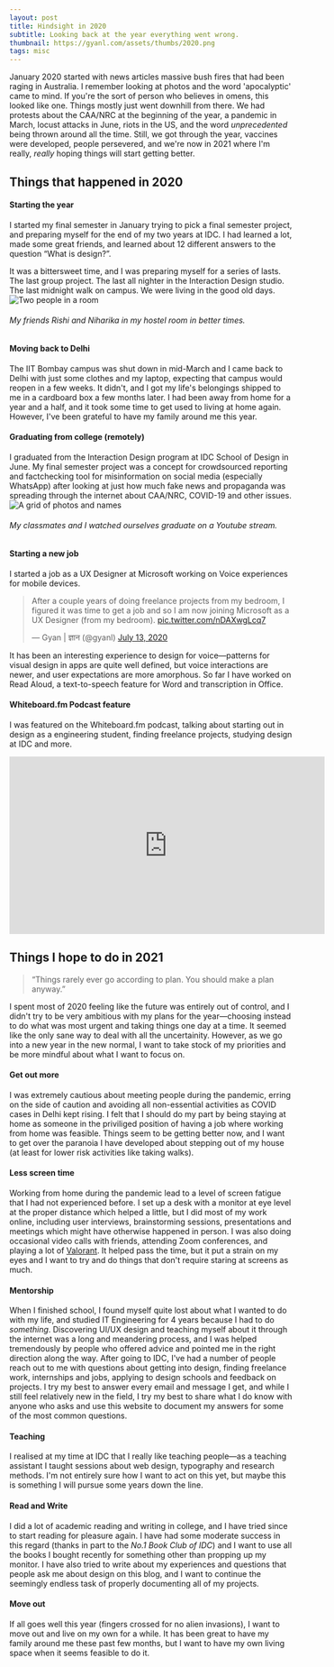 ```yaml
---
layout: post
title: Hindsight in 2020
subtitle: Looking back at the year everything went wrong.
thumbnail: https://gyanl.com/assets/thumbs/2020.png
tags: misc
---
```


January 2020 started with news articles massive bush fires that had been raging in Australia. I remember looking at photos and the word 'apocalyptic' came to mind. If you're the sort of person who believes in omens, this looked like one. Things mostly just went downhill from there. We had protests about the CAA/NRC at the beginning of the year, a pandemic in March, locust attacks in June, riots in the US, and the word *unprecedented* being thrown around all the time. Still, we got through the year, vaccines were developed, people persevered, and we're now in 2021 where I'm really, *really* hoping things will start getting better. 

## Things that happened in 2020

#### Starting the year
I started my final semester in January trying to pick a final semester project, and preparing myself for the end of my two years at IDC. I had learned a lot, made some great friends, and learned about 12 different answers to the question “What is design?”. 

It was a bittersweet time, and I was preparing myself for a series of lasts. The last group project. The last all nighter in the Interaction Design studio. The last midnight walk on campus. We were living in the good old days.
![Two people in a room](https://gyanl.com/assets/room-c703.jpg)
###### My friends Rishi and Niharika in my hostel room in better times.

#### Moving back to Delhi
The IIT Bombay campus was shut down in mid-March and I came back to Delhi with just some clothes and my laptop, expecting that campus would reopen in a few weeks. It didn't, and I got my life's belongings shipped to me in a cardboard box a few months later. I had been away from home for a year and a half, and it took some time to get used to living at home again. However, I've been grateful to have my family around me this year.

#### Graduating from college (remotely)
I graduated from the Interaction Design program at IDC School of Design in June. My final semester project was a concept for crowdsourced reporting and factchecking tool for misinformation on social media (especially WhatsApp) after looking at just how much fake news and propaganda was spreading through the internet about CAA/NRC, COVID-19 and other issues.
![A grid of photos and names](https://gyanl.com/assets/graduation.jpg)
###### My classmates and I watched ourselves graduate on a Youtube stream.

#### Starting a new job
I started a job as a UX Designer at Microsoft working on Voice experiences for mobile devices.
<blockquote class="twitter-tweet"><p lang="en" dir="ltr">After a couple years of doing freelance projects from my bedroom, I figured it was time to get a job and so I am now joining Microsoft as a UX Designer (from my bedroom). <a href="https://t.co/nDAXwgLcq7">pic.twitter.com/nDAXwgLcq7</a></p>&mdash; Gyan | ज्ञान (@gyanl) <a href="https://twitter.com/gyanl/status/1282568148286238720?ref_src=twsrc%5Etfw">July 13, 2020</a></blockquote> <script async src="https://platform.twitter.com/widgets.js" charset="utf-8"></script>

It has been an interesting experience to design for voice—patterns for visual design in apps are quite well defined, but voice interactions are newer, and user expectations are more amorphous. So far I have worked on Read Aloud, a text-to-speech feature for Word and transcription in Office.

#### Whiteboard.fm Podcast feature
I was featured on the Whiteboard.fm podcast, talking about starting out in design as a engineering student, finding freelance projects, studying design at IDC and more. 
<iframe width="560" height="315" src="https://www.youtube.com/embed/Eu2xeUQPEcs" frameborder="0" allow="accelerometer; autoplay; clipboard-write; encrypted-media; gyroscope; picture-in-picture" allowfullscreen></iframe>

## Things I hope to do in 2021
> “Things rarely ever go according to plan. You should make a plan anyway.”

I spent most of 2020 feeling like the future was entirely out of control, and I didn't try to be very ambitious with my plans for the year—choosing instead to do what was most urgent and taking things one day at a time. It seemed like the only sane way to deal with all the uncertainity. However, as we go into a new year in the new normal, I want to take stock of my priorities and be more mindful about what I want to focus on.

#### Get out more
I was extremely cautious about meeting people during the pandemic, erring on the side of caution and avoiding all non-essential activities as COVID cases in Delhi kept rising. I felt that I should do my part by being staying at home as someone in the priviliged position of having a job where working from home was feasible. Things seem to be getting better now, and I want to get over the paranoia I have developed about stepping out of my house (at least for lower risk activities like taking walks).

#### Less screen time
Working from home during the pandemic lead to a level of screen fatigue that I had not experienced before. I set up a desk with a monitor at eye level at the proper distance which helped a little, but I did most of my work online, including user interviews, brainstorming sessions, presentations and meetings which might have otherwise happened in person. I was also doing occasional video calls with friends, attending Zoom conferences, and playing a lot of [Valorant](https://playvalorant.com/). It helped pass the time, but it put a strain on my eyes and I want to try and do things that don't require staring at screens as much.

#### Mentorship
When I finished school, I found myself quite lost about what I wanted to do with my life, and studied IT Engineering for 4 years because I had to do *something*. Discovering UI/UX design and teaching myself about it through the internet was a long and meandering process, and I was helped tremendously by people who offered advice and pointed me in the right direction along the way. After going to IDC, I've had a number of people reach out to me with questions about getting into design, finding freelance work, internships and jobs, applying to design schools and feedback on projects. I try my best to answer every email and message I get, and while I still feel relatively new in the field, I try my best to share what I do know with anyone who asks and use this website to document my answers for some of the most common questions. 

#### Teaching
I realised at my time at IDC that I really like teaching people—as a teaching assistant I taught sessions about web design, typography and research methods. I'm not entirely sure how I want to act on this yet, but maybe this is something I will pursue some years down the line.

#### Read and Write
I did a lot of academic reading and writing in college, and I have tried since to start reading for pleasure again. I have had some moderate success in this regard (thanks in part to the *No.1 Book Club of IDC*) and I want to use all the books I bought recently for something other than propping up my monitor. I have also tried to write about my experiences and questions that people ask me about design on this blog, and I want to continue the seemingly endless task of properly documenting all of my projects.

#### Move out
If all goes well this year (fingers crossed for no alien invasions), I want to move out and live on my own for a while. It has been great to have my family around me these past few months, but I want to have my own living space when it seems feasible to do it. 